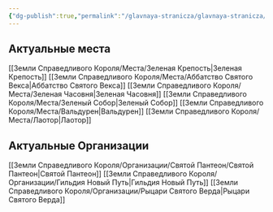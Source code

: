 ```yaml
---
{"dg-publish":true,"permalink":"/glavnaya-stranicza/glavnaya-stranicza/","tags":["gardenEntry"]}
---
```


## Актуальные места

[[Земли Справедливого Короля/Места/Зеленая Крепость\|Зеленая Крепость]]
[[Земли Справедливого Короля/Места/Аббатство Святого Векса\|Аббатство Святого Векса]]
[[Земли Справедливого Короля/Места/Зеленая Часовня\|Зеленая Часовня]]
[[Земли Справедливого Короля/Места/Зеленый Собор\|Зеленый Собор]]
[[Земли Справедливого Короля/Места/Вальдурен\|Вальдурен]]
[[Земли Справедливого Короля/Места/Лаотор\|Лаотор]]

## Актуальные Организации

[[Земли Справедливого Короля/Организации/Святой Пантеон/Святой Пантеон\|Святой Пантеон]]
[[Земли Справедливого Короля/Организации/Гильдия Новый Путь\|Гильдия Новый Путь]]
[[Земли Справедливого Короля/Организации/Рыцари Святого Верда\|Рыцари Святого Верда]]